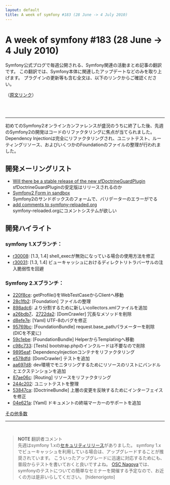 ```yaml
---
layout: default
title: A week of symfony #183 (28 June -> 4 July 2010)
---
```


A week of symfony #183 (28 June -> 4 July 2010)
===============================================

Symfony公式ブログで毎週公開される、Symfony関連の活動まとめ記事の翻訳です。
この翻訳では、Symfony本体に関連したアップデートなどのみを取り上げます。
プラグインの更新等も含む全文は、以下のリンクからご確認ください。

（[原文リンク](http://www.symfony-project.org/blog/2010/07/05/a-week-of-symfony-183-28-june-4-july-2010)）

<br />
<br />
<hr />

初めてのSymfony2オンラインカンファレンスが盛況のうちに終了した後、先週のSymfony2の開発はコードのリファクタリングに焦点が当てられました。
Dependency Injectionは完全にリファクタリングされ、ユニットテスト、ルーティングリソース、およびいくつかのFoundationのファイルの整理が行われました。


開発メーリングリスト
--------------------

- [Will there be a stable release of the new sfDoctrineGuardPlugin](http://groups.google.es/group/symfony-devs/browse_thread/thread/127fa4c30f19180e)<br />
  sfDoctrineGuardPluginの安定版はリリースされるのか
- [Symfony2 Form in sandbox](http://groups.google.es/group/symfony-devs/browse_thread/thread/08d9950044759d1a)<br />
  Symfony2のサンドボックスのフォームで、バリデーターのエラーがでる
- [add comments to symfony-reloaded.org](http://groups.google.es/group/symfony-devs/browse_thread/thread/ea2c4e90d3cb1152)<br />
  symfony-reloaded.orgにコメントシステムが欲しい


開発ハイライト
--------------

### symfony 1.Xブランチ：

- [r30008](http://trac.symfony-project.org/changeset/30008): [1.3, 1.4] shell_execが無効になっている場合の使用方法を修正
- [r30031](http://trac.symfony-project.org/changeset/30031): [1.3, 1.4] ビューキャッシュにおけるディレクトリトラバーサルの注入脆弱性を回避



### Symfony 2.Xブランチ：

- [220f8ce](http://github.com/symfony/symfony/commit/220f8cecec3ef687e2808e818e79d1d74ea05c82): getProfile()をWebTestCaseからClientへ移動
- [28c1fb2](http://github.com/symfony/symfony/commit/28c1fb2e4cf612b8697b22d37bec609e59858bd5): [Foundation] ファイルの整理
- [898adc6](http://github.com/symfony/symfony/commit/898adc6ef9c8568af45b9cc36f989f537ce3eeb5): より分割するために新しいcollectors.xmlファイルを追加
- [a26bdb7](http://github.com/symfony/symfony/commit/a26bdb7723b65016be6e95d29a00bbcb243b4457)、[2722da2](http://github.com/symfony/symfony/commit/2722da2146b5dedd1e16a8d534171087c26b9315): [DomCrawler] 冗長なメソッドを削除
- [d8efe7e](http://github.com/symfony/symfony/commit/d8efe7edb729e9da0629e5a80c7e6ac52e4393de): [Yaml] UTF-8のバグを修正
- [95769bc](http://github.com/symfony/symfony/commit/95769bc315addb063b4b2a3dc22544707fef44d4): [FoundationBundle] request.base_pathパラメーターを削除 (DICを不変に)
- [59c1ebe](http://github.com/symfony/symfony/commit/59c1ebe1b6915bc15f811424ec518cc22acf65ac): [FoundationBundle] HelperからTemplatingへ移動
- [c98c733](http://github.com/symfony/symfony/commit/c98c7339f1252fe3db09b41da1e540d8b18e95e4): [Tests] bootstrap.phpのインクルードは不要なので削除
- [9895eaf](http://github.com/symfony/symfony/commit/9895eaf3cbbe699b30275e0bdee682a5b8a41a07): DependencyInjectionコンテナをリファクタリング
- [e578dfd](http://github.com/symfony/symfony/commit/e578dfdbecc9c8c73867dc8e16700c77c0aa37e4): [DomCrawler] テストを追加
- [aa697d8](http://github.com/symfony/symfony/commit/aa697d8a0ce23e25626565b75b871dabd1f5cdce): dev環境でモニタリングするためにリソースのリストにバンドルとエクステンションを追加
- [87ae06c](http://github.com/symfony/symfony/commit/87ae06c8cb65fe24220d0b63635a650365273361): [Routing] リソースをリファクタリング
- [244c202](http://github.com/symfony/symfony/commit/244c202a087920075252203070d082204e7a15f2): ユニットテストを整理
- [53847ca](http://github.com/symfony/symfony/commit/53847ca90c254540fb491e66dee61f5b900b9995): [DoctrineBundle] 上層の変更を反映するためにインターフェイスを修正
- [04e621a](http://github.com/symfony/symfony/commit/04e621a5cdc81b2b7082483ef09644859648dc50): [Yaml] ドキュメントの終端マーカーのサポートを追加

[その他多数](http://trac.symfony-project.com/trac/timeline?from=07%2F04%2F2010&daysback=6&milestone=on&ticket=on&changeset=on&update=Update)

<hr />
<br />

> **NOTE**
> 翻訳者コメント<br />
> 先週はsymfony 1.xの[セキュリティリリース](20100629-security-release-symfony-1-3-6-and-1-4-6)がありました。
> symfony 1.xでビューキャッシュを利用している場合は、アップグレードすることが推奨されています。
> こういったアップグレードに迅速に対応するためにも、普段からテストを書いておくと良いですよね。
> [OSC Nagoya](http://www.ospn.jp/osc2010-nagoya/)では、symfonyのテストについての簡単なセミナーを開催する予定なので、お近くの方は是非いらしてください。
> [hidenorigoto]


